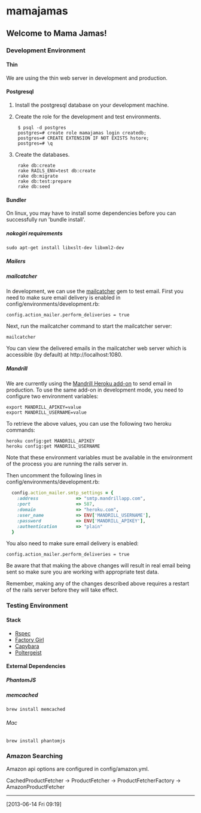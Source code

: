 # mamajamas

## Welcome to Mama Jamas!

### Development Environment

#### Thin

We are using the thin web server in development and production.

#### Postgresql

1. Install the postgresql database on your development machine.
2. Create the role for the development and test environments.

        $ psql -d postgres
        postgres=# create role mamajamas login createdb;
        postgres=# CREATE EXTENSION IF NOT EXISTS hstore;
        postgres=# \q

3. Create the databases.

        rake db:create
        rake RAILS_ENV=test db:create
        rake db:migrate
        rake db:test:prepare
        rake db:seed

#### Bundler

On linux, you may have to install some dependencies before you can
successfully run 'bundle install'.

##### nokogiri requirements

    sudo apt-get install libxslt-dev libxml2-dev

##### Mailers

##### mailcatcher

In development, we can use the [mailcatcher](http://mailcatcher.me/) gem
to test email. First you need to make sure email delivery is enabled in
config/environments/development.rb:

    config.action_mailer.perform_deliveries = true

Next, run the mailcatcher command to start the mailcatcher server:

    mailcatcher

You can view the delivered emails in the mailcatcher web server which is
accessible (by default) at http://localhost:1080.

##### Mandrill

We are currently using the [Mandrill Heroku
add-on](https://addons.heroku.com/mandrill) to send email in production.
To use the same add-on in development mode, you need to configure two
environment variables:

    export MANDRILL_APIKEY=value
    export MANDRILL_USERNAME=value

To retrieve the above values, you can use the following two heroku
commands:

    heroku config:get MANDRILL_APIKEY
    heroku config:get MANDRILL_USERNAME

Note that these environment variables must be available in the
environment of the process you are running the rails server in.

Then uncomment the following lines in
config/environments/development.rb:

```ruby
  config.action_mailer.smtp_settings = {
    :address              => "smtp.mandrillapp.com",
    :port                 => 587,
    :domain               => "heroku.com",
    :user_name            => ENV['MANDRILL_USERNAME'],
    :password             => ENV['MANDRILL_APIKEY'],
    :authentication       => "plain"
  }
```

You also need to make sure email delivery is enabled:

    config.action_mailer.perform_deliveries = true

Be aware that that making the above changes will result in real email
being sent so make sure you are working with appropriate test data.

Remember, making any of the changes described above requires a restart
of the rails server before they will take effect.

### Testing Environment

#### Stack

* [Rspec](https://github.com/rspec/rspec-rails)
* [Factory Girl](https://github.com/thoughtbot/factory_girl)
* [Capybara](https://github.com/jnicklas/capybara)
* [Poltergeist](https://github.com/jonleighton/poltergeist)

#### External Dependencies

##### PhantomJS

##### memcached

    brew install memcached

###### Mac

    brew install phantomjs


### Amazon Searching

Amazon api options are configured in config/amazon.yml.

CachedProductFetcher -> ProductFetcher -> ProductFetcherFactory -> AmazonProductFetcher

---
[2013-06-14 Fri 09:19]
